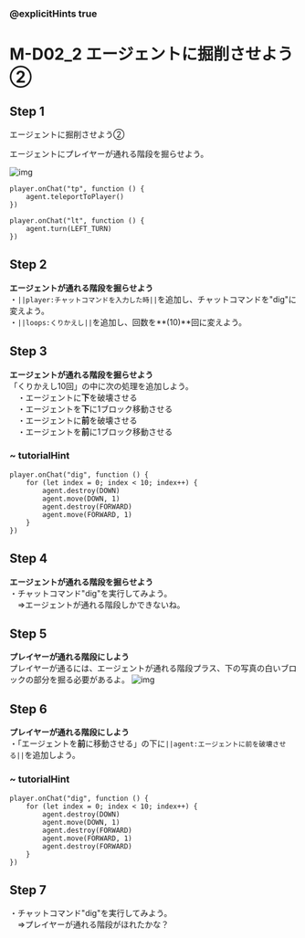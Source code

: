 ### @explicitHints true

# M-D02_2 エージェントに掘削させよう②　

## Step 1
エージェントに掘削させよう②

エージェントにプレイヤーが通れる階段を掘らせよう。

![img](https://teck89.xsrv.jp/MEE_tutorial/img/M-D02_2_1.png)

```template
player.onChat("tp", function () {
    agent.teleportToPlayer()
})

player.onChat("lt", function () {
    agent.turn(LEFT_TURN)
})
```

## Step 2
**エージェントが通れる階段を掘らせよう**  
・``||player:チャットコマンドを入力した時||``を追加し、チャットコマンドを"dig"に変えよう。  
・``||loops:くりかえし||``を追加し、回数を**(10)**回に変えよう。

## Step 3
**エージェントが通れる階段を掘らせよう**  
「くりかえし10回」の中に次の処理を追加しよう。  
　・エージェントに**下**を破壊させる  
　・エージェントを**下**に1ブロック移動させる  
　・エージェントに**前**を破壊させる  
　・エージェントを**前**に1ブロック移動させる

### ~ tutorialHint

```blocks
player.onChat("dig", function () {
    for (let index = 0; index < 10; index++) {
        agent.destroy(DOWN)
        agent.move(DOWN, 1)
        agent.destroy(FORWARD)
        agent.move(FORWARD, 1)
    }
})
```

## Step 4
**エージェントが通れる階段を掘らせよう**  
・チャットコマンド"dig"を実行してみよう。  
　⇒エージェントが通れる階段しかできないね。

## Step 5
**プレイヤーが通れる階段にしよう**  
プレイヤーが通るには、エージェントが通れる階段プラス、下の写真の白いブロックの部分を掘る必要があるよ。
![img](https://teck89.xsrv.jp/MEE_tutorial/img/M-D02_2_2.png)

## Step 6
**プレイヤーが通れる階段にしよう**  
・「エージェントを**前**に移動させる」の下に``||agent:エージェントに前を破壊させる||``を追加しよう。  

### ~ tutorialHint

```blocks
player.onChat("dig", function () {
    for (let index = 0; index < 10; index++) {
        agent.destroy(DOWN)
        agent.move(DOWN, 1)
        agent.destroy(FORWARD)
        agent.move(FORWARD, 1)
        agent.destroy(FORWARD)
    }
})
```

## Step 7
・チャットコマンド"dig"を実行してみよう。  
　⇒プレイヤーが通れる階段がほれたかな？